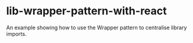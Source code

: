 # lib-wrapper-pattern-with-react
An example showing how to use the Wrapper pattern to centralise library imports.
